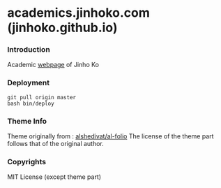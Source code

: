 # academics.jinhoko.com (jinhoko.github.io)

### Introduction

Academic [webpage](https://academics.jinhoko.com/) of Jinho Ko

### Deployment

```
git pull origin master
bash bin/deploy
```

### Theme Info

Theme originally from : [alshedivat/al-folio](https://github.com/alshedivat/al-folio) 
The license of the theme part follows that of the original author.


### Copyrights

MIT License (except theme part)
